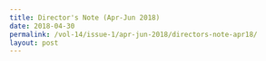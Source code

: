 ```yaml
---
title: Director's Note (Apr-Jun 2018)
date: 2018-04-30
permalink: /vol-14/issue-1/apr-jun-2018/directors-note-apr18/
layout: post
---
```

